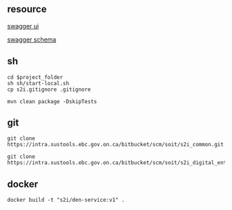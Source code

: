 
## resource

[swagger ui](http://127.0.0.1:8080/swagger-ui.html)

[swagger schema](http://127.0.0.1:8080/v2/api-docs)

## sh

```
cd $project_folder
sh sh/start-local.sh
cp s2i.gitignore .gitignore

mvn clean package -DskipTests
```

## git

```
git clone https://intra.sustools.ebc.gov.on.ca/bitbucket/scm/soit/s2i_common.git

git clone https://intra.sustools.ebc.gov.on.ca/bitbucket/scm/soit/s2i_digital_enterprise_notification_service.git
```

## docker
```
docker build -t "s2i/den-service:v1" .
```

